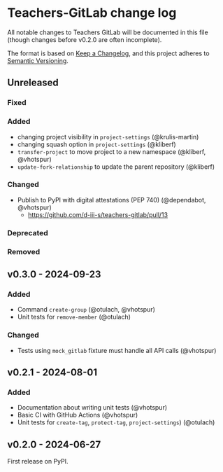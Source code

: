 # Teachers-GitLab change log

All notable changes to Teachers GitLab will be documented in this file
(though changes before v0.2.0 are often incomplete).

The format is based on [Keep a Changelog](https://keepachangelog.com/en/1.1.0/),
and this project adheres to [Semantic Versioning](https://semver.org/spec/v2.0.0.html).

## Unreleased

### Fixed

### Added

* changing project visibility in `project-settings` (@krulis-martin)
* changing squash option in `project-settings` (@kliberf)
* `transfer-project` to move project to a new namespace (@kliberf, @vhotspur)
* `update-fork-relationship` to update the parent repository (@kliberf)

### Changed

* Publish to PyPI with digital attestations (PEP 740) (@dependabot, @vhotspur)
  * https://github.com/d-iii-s/teachers-gitlab/pull/13

### Deprecated

### Removed


## v0.3.0 - 2024-09-23

### Added

* Command `create-group` (@otulach, @vhotspur)
* Unit tests for `remove-member` (@otulach)

### Changed

* Tests using `mock_gitlab` fixture must handle all API calls (@vhotspur)


## v0.2.1 - 2024-08-01

### Added

* Documentation about writing unit tests (@vhotspur)
* Basic CI with GitHub Actions (@vhotspur)
* Unit tests for `create-tag`, `protect-tag`, `project-settings`) (@otulach)


## v0.2.0 - 2024-06-27

First release on PyPI.
